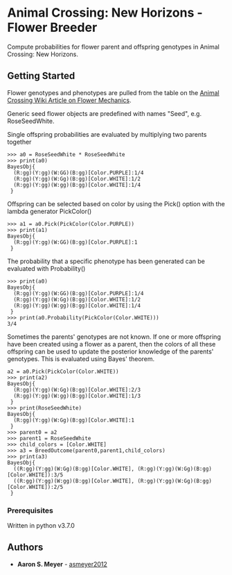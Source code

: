# Animal Crossing: New Horizons - Flower Breeder

Compute probabilities for flower parent and offspring genotypes in Animal Crossing: New Horizons.

## Getting Started

Flower genotypes and phenotypes are pulled from the table on the [Animal Crossing Wiki Article on Flower Mechanics](https://animalcrossing.fandom.com/wiki/Flower/New_Horizons_mechanics).

Generic seed flower objects are predefined with names "<FlowerType>Seed<Color>", e.g. RoseSeedWhite.

Single offspring probabilities are evaluated by multiplying two parents together

```
>>> a0 = RoseSeedWhite * RoseSeedWhite
>>> print(a0)
BayesObj{
  (R:gg)(Y:gg)(W:GG)(B:gg)[Color.PURPLE]:1/4
  (R:gg)(Y:gg)(W:Gg)(B:gg)[Color.WHITE]:1/2
  (R:gg)(Y:gg)(W:gg)(B:gg)[Color.WHITE]:1/4
 }
```

Offspring can be selected based on color by using the Pick() option with the lambda generator PickColor()

```
>>> a1 = a0.Pick(PickColor(Color.PURPLE))
>>> print(a1)
BayesObj{
  (R:gg)(Y:gg)(W:GG)(B:gg)[Color.PURPLE]:1
 }
```

The probability that a specific phenotype has been generated can be evaluated with Probability()

```
>>> print(a0)
BayesObj{
  (R:gg)(Y:gg)(W:GG)(B:gg)[Color.PURPLE]:1/4
  (R:gg)(Y:gg)(W:Gg)(B:gg)[Color.WHITE]:1/2
  (R:gg)(Y:gg)(W:gg)(B:gg)[Color.WHITE]:1/4
 }
>>> print(a0.Probability(PickColor(Color.WHITE)))
3/4
```

Sometimes the parents' genotypes are not known. If one or more offspring have been created using a flower as a parent, then the colors of all these offspring can be used to update the posterior knowledge of the parents' genotypes. This is evaluated using Bayes' theorem.

```
a2 = a0.Pick(PickColor(Color.WHITE))
>>> print(a2)
BayesObj{
  (R:gg)(Y:gg)(W:Gg)(B:gg)[Color.WHITE]:2/3
  (R:gg)(Y:gg)(W:gg)(B:gg)[Color.WHITE]:1/3
 }
>>> print(RoseSeedWhite)
BayesObj{
  (R:gg)(Y:gg)(W:Gg)(B:gg)[Color.WHITE]:1
 }
>>> parent0 = a2
>>> parent1 = RoseSeedWhite
>>> child_colors = [Color.WHITE]
>>> a3 = BreedOutcome(parent0,parent1,child_colors)
>>> print(a3)
BayesObj{
  ((R:gg)(Y:gg)(W:Gg)(B:gg)[Color.WHITE], (R:gg)(Y:gg)(W:Gg)(B:gg)[Color.WHITE]):3/5
  ((R:gg)(Y:gg)(W:gg)(B:gg)[Color.WHITE], (R:gg)(Y:gg)(W:Gg)(B:gg)[Color.WHITE]):2/5
 }
```

### Prerequisites

Written in python v3.7.0

## Authors

* **Aaron S. Meyer** - [asmeyer2012](https://github.com/asmeyer2012)

